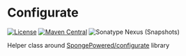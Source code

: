 Configurate
===========
[![License](https://img.shields.io/badge/license-Apache%202.0-blue)](LICENSE)
[![Maven Central](https://img.shields.io/maven-central/v/com.github.hexocraft/configurate?label=stable&color=%23f6cf17)][Maven Central]
![Sonatype Nexus (Snapshots)](https://img.shields.io/nexus/s/com.github.hexocraft/configurate?label=dev&server=https%3A%2F%2Foss.sonatype.org)

Helper class around [SpongePowered/configurate](https://github.com/SpongePowered/Configurate) library


[Maven Central]: https://search.maven.org/search?q=g:com.github.hexocraft%20AND%20a:configurate*